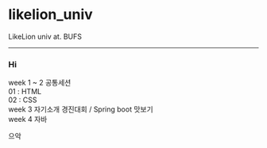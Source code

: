 # likelion_univ
LikeLion univ at. BUFS


---

### Hi

week 1 ~ 2 공통세션        
01 : HTML      
02 : CSS      
week 3 자기소개 경진대회 / Spring boot 맛보기   
week 4 자바

으악